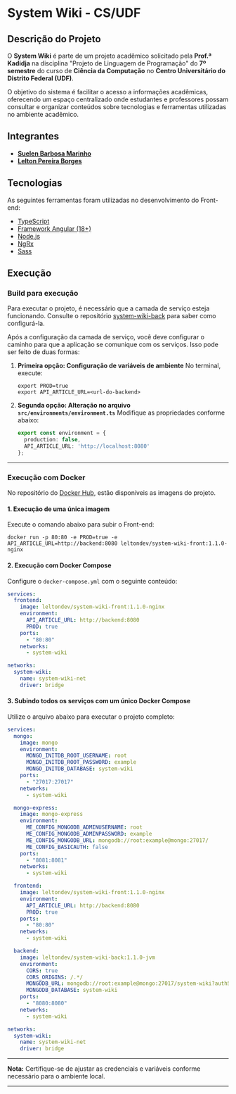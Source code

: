 # System Wiki - CS/UDF

## Descrição do Projeto

O **System Wiki** é parte de um projeto acadêmico solicitado pela **Prof.ª Kadidja** na disciplina "Projeto de Linguagem de Programação" do **7º semestre** do curso de **Ciência da Computação** no **Centro Universitário do Distrito Federal (UDF)**.

O objetivo do sistema é facilitar o acesso a informações acadêmicas, oferecendo um espaço centralizado onde estudantes e professores possam consultar e organizar conteúdos sobre tecnologias e ferramentas utilizadas no ambiente acadêmico.

## Integrantes

- **[Suelen Barbosa Marinho](https://github.com/suelenmarinho)**
- **[Lelton Pereira Borges](https://github.com/leltonborges)**

## Tecnologias

As seguintes ferramentas foram utilizadas no desenvolvimento do Front-end:

- [TypeScript](https://www.typescriptlang.org/)
- [Framework Angular (18+)](https://angular.dev/)
- [Node.js](https://nodejs.org/en)
- [NgRx](https://ngrx.io/)
- [Sass](https://sass-lang.com/)

## Execução

### Build para execução

Para executar o projeto, é necessário que a camada de serviço esteja funcionando. Consulte o repositório [system-wiki-back](https://github.com/leltonborges/system-wiki-back) para saber como configurá-la.

Após a configuração da camada de serviço, você deve configurar o caminho para que a aplicação se comunique com os serviços. Isso pode ser feito de duas formas:

1. **Primeira opção: Configuração de variáveis de ambiente**
   No terminal, execute:
   ```shell
   export PROD=true
   export API_ARTICLE_URL=<url-do-backend>
   ```

2. **Segunda opção: Alteração no arquivo `src/environments/environment.ts`**
   Modifique as propriedades conforme abaixo:
   ```typescript
   export const environment = {
     production: false,
     API_ARTICLE_URL: 'http://localhost:8080'
   };
   ```

---

### Execução com Docker

No repositório do [Docker Hub](https://hub.docker.com/r/leltondev/system-wiki-front), estão disponíveis as imagens do projeto.

#### 1. Execução de uma única imagem

Execute o comando abaixo para subir o Front-end:

```shell
docker run -p 80:80 -e PROD=true -e API_ARTICLE_URL=http://backend:8080 leltondev/system-wiki-front:1.1.0-nginx
```

#### 2. Execução com Docker Compose

Configure o `docker-compose.yml` com o seguinte conteúdo:

```yaml
services:
  frontend:
    image: leltondev/system-wiki-front:1.1.0-nginx
    environment:
      API_ARTICLE_URL: http://backend:8080
      PROD: true
    ports:
      - "80:80"
    networks:
      - system-wiki

networks:
  system-wiki:
    name: system-wiki-net
    driver: bridge
```

#### 3. Subindo todos os serviços com um único Docker Compose

Utilize o arquivo abaixo para executar o projeto completo:

```yaml
services:
  mongo:
    image: mongo
    environment:
      MONGO_INITDB_ROOT_USERNAME: root
      MONGO_INITDB_ROOT_PASSWORD: example
      MONGO_INITDB_DATABASE: system-wiki
    ports:
      - "27017:27017"
    networks:
      - system-wiki

  mongo-express:
    image: mongo-express
    environment:
      ME_CONFIG_MONGODB_ADMINUSERNAME: root
      ME_CONFIG_MONGODB_ADMINPASSWORD: example
      ME_CONFIG_MONGODB_URL: mongodb://root:example@mongo:27017/
      ME_CONFIG_BASICAUTH: false
    ports:
      - "8081:8081"
    networks:
      - system-wiki

  frontend:
    image: leltondev/system-wiki-front:1.1.0-nginx
    environment:
      API_ARTICLE_URL: http://backend:8080
      PROD: true
    ports:
      - "80:80"
    networks:
      - system-wiki

  backend:
    image: leltondev/system-wiki-back:1.1.0-jvm
    environment:
      CORS: true
      CORS_ORIGINS: /.*/
      MONGODB_URL: mongodb://root:example@mongo:27017/system-wiki?authSource=admin
      MONGODB_DATABASE: system-wiki
    ports:
      - "8080:8080"
    networks:
      - system-wiki

networks:
  system-wiki:
    name: system-wiki-net
    driver: bridge
```

---

**Nota:** Certifique-se de ajustar as credenciais e variáveis conforme necessário para o ambiente local.

--- 
